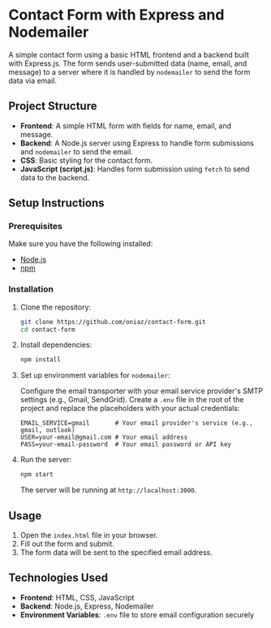 # Contact Form with Express and Nodemailer

A simple contact form using a basic HTML frontend and a backend built with Express.js. The form sends user-submitted data (name, email, and message) to a server where it is handled by `nodemailer` to send the form data via email.

## Project Structure

- **Frontend**: A simple HTML form with fields for name, email, and message.
- **Backend**: A Node.js server using Express to handle form submissions and `nodemailer` to send the email.
- **CSS**: Basic styling for the contact form.
- **JavaScript (script.js)**: Handles form submission using `fetch` to send data to the backend.

## Setup Instructions

### Prerequisites

Make sure you have the following installed:

- [Node.js](https://nodejs.org/)
- [npm](https://npmjs.com/)

### Installation

1. Clone the repository:

   ```bash
   git clone https://github.com/oniaz/contact-form.git
   cd contact-form
   ```

2. Install dependencies:

   ```bash
   npm install
   ```

3. Set up environment variables for `nodemailer`:

   Configure the email transporter with your email service provider's SMTP settings (e.g., Gmail, SendGrid). Create a `.env` file in the root of the project and replace the placeholders with your actual credentials:

   ```env
   EMAIL_SERVICE=gmail       # Your email provider's service (e.g., gmail, outlook)
   USER=your-email@gmail.com # Your email address
   PASS=your-email-password  # Your email password or API key
   ```

4. Run the server:

   ```bash
   npm start
   ```

   The server will be running at `http://localhost:3000`.

## Usage

1. Open the `index.html` file in your browser.
2. Fill out the form and submit.
3. The form data will be sent to the specified email address.

## Technologies Used

- **Frontend**: HTML, CSS, JavaScript
- **Backend**: Node.js, Express, Nodemailer
- **Environment Variables**: `.env` file to store email configuration securely
